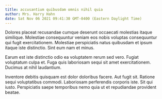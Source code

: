 ```yaml
---
title: accusantium quibusdam omnis nihil quia
author: Mrs. Harry Hahn
date: Sat Nov 06 2021 09:41:30 GMT-0400 (Eastern Daylight Time)
---
```

Dolores placeat recusandae cumque deserunt occaecati molestias itaque similique. Molestiae consequuntur veniam eos nobis voluptas consequuntur qui fugit exercitationem. Molestiae perspiciatis natus quibusdam et ipsum itaque iste distinctio. Sint eum nam et minus.

 Earum est iste distinctio odio ea voluptatem rerum sed vero. Fugiat voluptatum culpa et. Fuga quis laboriosam sequi sit amet exercitationem. Ducimus at nihil laudantium.

 Inventore debitis quisquam est dolor doloribus facere. Aut fugit sit. Ratione sequi voluptatibus commodi. Laboriosam perferendis corporis iste. Sit qui iusto. Perspiciatis saepe temporibus nemo quia ut et repudiandae provident beatae.